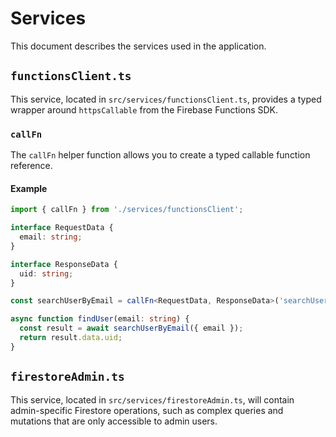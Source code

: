 # Services

This document describes the services used in the application.

## `functionsClient.ts`

This service, located in `src/services/functionsClient.ts`, provides a typed wrapper around `httpsCallable` from the Firebase Functions SDK.

### `callFn`

The `callFn` helper function allows you to create a typed callable function reference.

#### Example

```typescript
import { callFn } from './services/functionsClient';

interface RequestData {
  email: string;
}

interface ResponseData {
  uid: string;
}

const searchUserByEmail = callFn<RequestData, ResponseData>('searchUserByEmail');

async function findUser(email: string) {
  const result = await searchUserByEmail({ email });
  return result.data.uid;
}
```

## `firestoreAdmin.ts`

This service, located in `src/services/firestoreAdmin.ts`, will contain admin-specific Firestore operations, such as complex queries and mutations that are only accessible to admin users.
